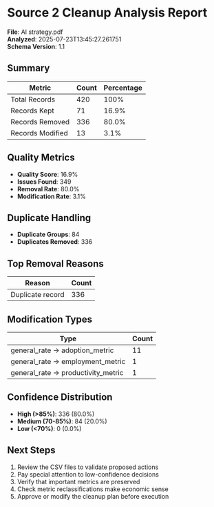 # Source 2 Cleanup Analysis Report

**File**: AI strategy.pdf  
**Analyzed**: 2025-07-23T13:45:27.261751  
**Schema Version**: 1.1

## Summary

| Metric | Count | Percentage |
|--------|-------|------------|
| Total Records | 420 | 100% |
| Records Kept | 71 | 16.9% |
| Records Removed | 336 | 80.0% |
| Records Modified | 13 | 3.1% |

## Quality Metrics

- **Quality Score**: 16.9%
- **Issues Found**: 349
- **Removal Rate**: 80.0%
- **Modification Rate**: 3.1%

## Duplicate Handling

- **Duplicate Groups**: 84
- **Duplicates Removed**: 336

## Top Removal Reasons

| Reason | Count |
|--------|-------|
| Duplicate record | 336 |

## Modification Types

| Type | Count |
|------|-------|
| general_rate → adoption_metric | 11 |
| general_rate → employment_metric | 1 |
| general_rate → productivity_metric | 1 |

## Confidence Distribution

- **High (>85%)**: 336 (80.0%)
- **Medium (70-85%)**: 84 (20.0%)
- **Low (<70%)**: 0 (0.0%)

## Next Steps

1. Review the CSV files to validate proposed actions
2. Pay special attention to low-confidence decisions
3. Verify that important metrics are preserved
4. Check metric reclassifications make economic sense
5. Approve or modify the cleanup plan before execution
